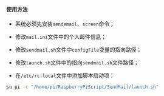 #### 使用方法

* 系统必须先安装``sendemail``、``screen``命令；

* 修改``mail.ini``文件中的个人邮件信息；

* 修改``sendmail.sh``文件中``configFile``变量的指向路径；

* 修改``launch.sh``文件中的指向``sendmail.sh``文件路径；

* 在``/etc/rc.local``文件中添加脚本启动项：
```bash
su pi -c "/home/pi/RaspberryPiScript/SendMail/launch.sh"
```
